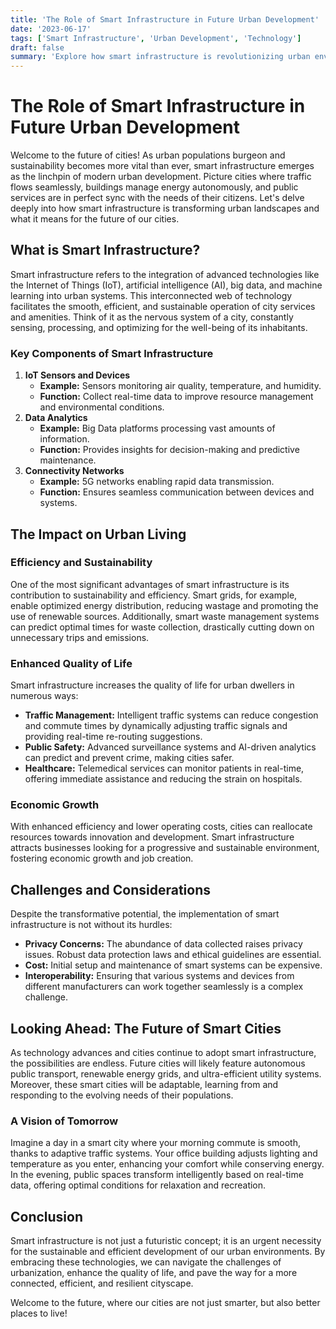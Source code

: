 ```yaml
---
title: 'The Role of Smart Infrastructure in Future Urban Development'
date: '2023-06-17'
tags: ['Smart Infrastructure', 'Urban Development', 'Technology']
draft: false
summary: 'Explore how smart infrastructure is revolutionizing urban environments, improving efficiency, sustainability, and enhancing the quality of life in our cities.'
---
```


# The Role of Smart Infrastructure in Future Urban Development

Welcome to the future of cities! As urban populations burgeon and sustainability becomes more vital than ever, smart infrastructure emerges as the linchpin of modern urban development. Picture cities where traffic flows seamlessly, buildings manage energy autonomously, and public services are in perfect sync with the needs of their citizens. Let's delve deeply into how smart infrastructure is transforming urban landscapes and what it means for the future of our cities.

## What is Smart Infrastructure?

Smart infrastructure refers to the integration of advanced technologies like the Internet of Things (IoT), artificial intelligence (AI), big data, and machine learning into urban systems. This interconnected web of technology facilitates the smooth, efficient, and sustainable operation of city services and amenities. Think of it as the nervous system of a city, constantly sensing, processing, and optimizing for the well-being of its inhabitants.

### Key Components of Smart Infrastructure

1. **IoT Sensors and Devices**
    - **Example:** Sensors monitoring air quality, temperature, and humidity.
    - **Function:** Collect real-time data to improve resource management and environmental conditions.
2. **Data Analytics**
    - **Example:** Big Data platforms processing vast amounts of information.
    - **Function:** Provides insights for decision-making and predictive maintenance.
3. **Connectivity Networks**
    - **Example:** 5G networks enabling rapid data transmission.
    - **Function:** Ensures seamless communication between devices and systems.

## The Impact on Urban Living

### Efficiency and Sustainability

One of the most significant advantages of smart infrastructure is its contribution to sustainability and efficiency. Smart grids, for example, enable optimized energy distribution, reducing wastage and promoting the use of renewable sources. Additionally, smart waste management systems can predict optimal times for waste collection, drastically cutting down on unnecessary trips and emissions.

### Enhanced Quality of Life

Smart infrastructure increases the quality of life for urban dwellers in numerous ways:

- **Traffic Management:** Intelligent traffic systems can reduce congestion and commute times by dynamically adjusting traffic signals and providing real-time re-routing suggestions.
- **Public Safety:** Advanced surveillance systems and AI-driven analytics can predict and prevent crime, making cities safer.
- **Healthcare:** Telemedical services can monitor patients in real-time, offering immediate assistance and reducing the strain on hospitals.

### Economic Growth

With enhanced efficiency and lower operating costs, cities can reallocate resources towards innovation and development. Smart infrastructure attracts businesses looking for a progressive and sustainable environment, fostering economic growth and job creation. 

## Challenges and Considerations

Despite the transformative potential, the implementation of smart infrastructure is not without its hurdles:

- **Privacy Concerns:** The abundance of data collected raises privacy issues. Robust data protection laws and ethical guidelines are essential.
- **Cost:** Initial setup and maintenance of smart systems can be expensive.
- **Interoperability:** Ensuring that various systems and devices from different manufacturers can work together seamlessly is a complex challenge.

## Looking Ahead: The Future of Smart Cities

As technology advances and cities continue to adopt smart infrastructure, the possibilities are endless. Future cities will likely feature autonomous public transport, renewable energy grids, and ultra-efficient utility systems. Moreover, these smart cities will be adaptable, learning from and responding to the evolving needs of their populations.

### A Vision of Tomorrow

Imagine a day in a smart city where your morning commute is smooth, thanks to adaptive traffic systems. Your office building adjusts lighting and temperature as you enter, enhancing your comfort while conserving energy. In the evening, public spaces transform intelligently based on real-time data, offering optimal conditions for relaxation and recreation.

## Conclusion

Smart infrastructure is not just a futuristic concept; it is an urgent necessity for the sustainable and efficient development of our urban environments. By embracing these technologies, we can navigate the challenges of urbanization, enhance the quality of life, and pave the way for a more connected, efficient, and resilient cityscape. 

Welcome to the future, where our cities are not just smarter, but also better places to live!